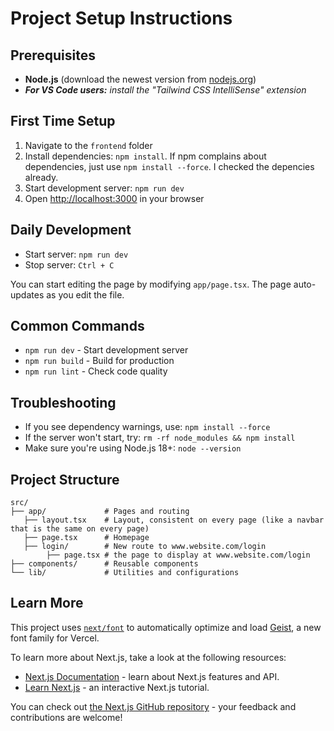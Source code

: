 # Project Setup Instructions

## Prerequisites

- **Node.js** (download the newest version from [nodejs.org](https://nodejs.org/))
- ***For VS Code users:*** *install the "Tailwind CSS IntelliSense" extension*

## First Time Setup

1. Navigate to the `frontend` folder
2. Install dependencies: `npm install`. If npm complains about dependencies, just use `npm install --force`. I checked the depencies already.
3. Start development server: `npm run dev`
4. Open [http://localhost:3000](http://localhost:3000/) in your browser

## Daily Development

- Start server: `npm run dev`
- Stop server: `Ctrl + C`

You can start editing the page by modifying `app/page.tsx`. The page auto-updates as you edit the file.

## Common Commands

- `npm run dev` - Start development server
- `npm run build` - Build for production
- `npm run lint` - Check code quality

## Troubleshooting

- If you see dependency warnings, use: `npm install --force`
- If the server won't start, try: `rm -rf node_modules && npm install`
- Make sure you're using Node.js 18+: `node --version`

## Project Structure

```
src/
├── app/             # Pages and routing
   ├── layout.tsx    # Layout, consistent on every page (like a navbar that is the same on every page)   
   ├── page.tsx      # Homepage
   ├── login/        # New route to www.website.com/login
        ├── page.tsx # the page to display at www.website.com/login
├── components/      # Reusable components
└── lib/             # Utilities and configurations
```

## Learn More

This project uses [`next/font`](https://nextjs.org/docs/app/building-your-application/optimizing/fonts) to automatically optimize and load [Geist](https://vercel.com/font), a new font family for Vercel.

To learn more about Next.js, take a look at the following resources:

- [Next.js Documentation](https://nextjs.org/docs) - learn about Next.js features and API.
- [Learn Next.js](https://nextjs.org/learn) - an interactive Next.js tutorial.

You can check out [the Next.js GitHub repository](https://github.com/vercel/next.js) - your feedback and contributions are welcome!
